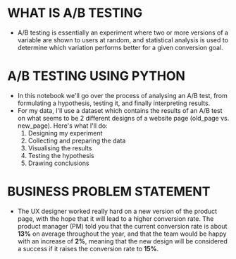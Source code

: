 # WHAT IS A/B TESTING
- A/B testing is essentially an experiment where two or more versions of a variable are shown to users at random, and statistical analysis is used to determine which variation performs better for a given conversion goal.
# A/B TESTING USING PYTHON
- In this notebook we'll go over the process of analysing an A/B test, from formulating a hypothesis, testing it, and finally interpreting results.
- For my data, I'll use a dataset which contains the results of an A/B test on what seems to be 2 different designs of a website page (old_page vs. new_page). Here's what I'll do:
  1. Designing my experiment
  2. Collecting and preparing the data
  3. Visualising the results
  4. Testing the hypothesis
  5. Drawing conclusions
# BUSINESS PROBLEM STATEMENT
* The UX designer worked really hard on a new version of the product page, with the hope that it will lead to a higher conversion rate. The product manager (PM) told you that the current conversion rate is about **13%** on average throughout the year, and that the team would be happy with an increase of **2%**, meaning that the new design will be considered a success if it raises the conversion rate to **15%**.
